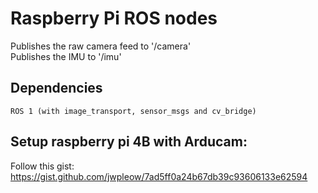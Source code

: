 # Raspberry Pi ROS nodes
Publishes the raw camera feed to '/camera'   
Publishes the IMU to '/imu'

## Dependencies
```
ROS 1 (with image_transport, sensor_msgs and cv_bridge)
```

## Setup raspberry pi 4B with Arducam:
Follow this gist: <https://gist.github.com/jwpleow/7ad5ff0a24b67db39c93606133e62594>